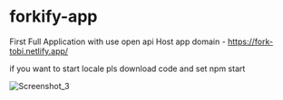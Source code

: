 # forkify-app
First Full Application with use open api 
Host app domain - https://fork-tobi.netlify.app/

if you want to start locale pls download code and set npm start

![Screenshot_3](https://github.com/igor21211/forkify-app/assets/86198126/057930b9-3828-4261-9774-a4fbe95c6d45)
